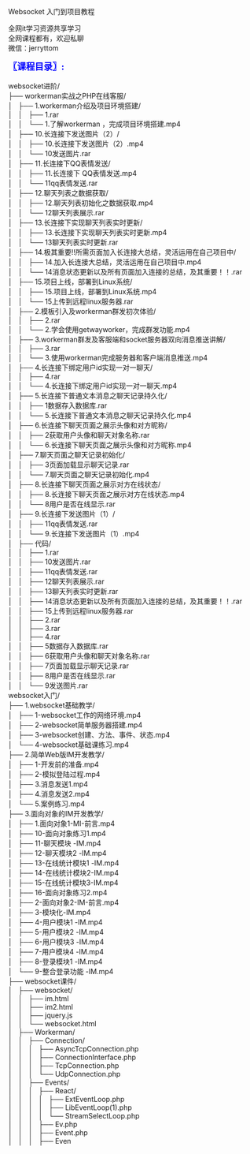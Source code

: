 Websocket 入门到项目教程

全网it学习资源共享学习<br>全网课程都有，欢迎私聊<br>微信：jerryttom<br>

<span style="font-size: large;"><span style="font-family: Tahoma;"><span style="color: #0000ff;"><strong>〖课程目录〗:</strong></span></span></span><br> <span style="font-family: &amp;quot;">&nbsp;&nbsp;</span><br> websocket进阶/<br> ├── workerman实战之PHP在线客服/<br> │&nbsp; &nbsp;├── 1.workerman介绍及项目环境搭建/<br> │&nbsp; &nbsp;│&nbsp; &nbsp;├── 1.rar<br> │&nbsp; &nbsp;│&nbsp; &nbsp;└── 1.了解workerman ，完成项目环境搭建.mp4<br> │&nbsp; &nbsp;├── 10.长连接下发送图片（2）/<br> │&nbsp; &nbsp;│&nbsp; &nbsp;├── 10.长连接下发送图片（2）.mp4<br> │&nbsp; &nbsp;│&nbsp; &nbsp;└── 10发送图片.rar<br> │&nbsp; &nbsp;├── 11.长连接下QQ表情发送/<br> │&nbsp; &nbsp;│&nbsp; &nbsp;├── 11.长连接下 QQ表情发送.mp4<br> │&nbsp; &nbsp;│&nbsp; &nbsp;└── 11qq表情发送.rar<br> │&nbsp; &nbsp;├── 12.聊天列表之数据获取/<br> │&nbsp; &nbsp;│&nbsp; &nbsp;├── 12.聊天列表初始化之数据获取.mp4<br> │&nbsp; &nbsp;│&nbsp; &nbsp;└── 12聊天列表展示.rar<br> │&nbsp; &nbsp;├── 13.长连接下实现聊天列表实时更新/<br> │&nbsp; &nbsp;│&nbsp; &nbsp;├── 13.长连接下实现聊天列表实时更新.mp4<br> │&nbsp; &nbsp;│&nbsp; &nbsp;└── 13聊天列表实时更新.rar<br> │&nbsp; &nbsp;├── 14.极其重要!!所需页面加入长连接大总结，灵活运用在自己项目中/<br> │&nbsp; &nbsp;│&nbsp; &nbsp;├── 14.加入长连接大总结，灵活运用在自己项目中.mp4<br> │&nbsp; &nbsp;│&nbsp; &nbsp;└── 14消息状态更新以及所有页面加入连接的总结，及其重要！！.rar<br> │&nbsp; &nbsp;├── 15.项目上线，部署到Linux系统/<br> │&nbsp; &nbsp;│&nbsp; &nbsp;├── 15.项目上线，部署到Linux系统.mp4<br> │&nbsp; &nbsp;│&nbsp; &nbsp;└── 15上传到远程linux服务器.rar<br> │&nbsp; &nbsp;├── 2.模板引入及workerman群发初次体验/<br> │&nbsp; &nbsp;│&nbsp; &nbsp;├── 2.rar<br> │&nbsp; &nbsp;│&nbsp; &nbsp;└── 2.学会使用getwayworker，完成群发功能.mp4<br> │&nbsp; &nbsp;├── 3.workerman群发及客服端和socket服务器双向消息推送讲解/<br> │&nbsp; &nbsp;│&nbsp; &nbsp;├── 3.rar<br> │&nbsp; &nbsp;│&nbsp; &nbsp;└── 3.使用workerman完成服务器和客户端消息推送.mp4<br> │&nbsp; &nbsp;├── 4.长连接下绑定用户id实现一对一聊天/<br> │&nbsp; &nbsp;│&nbsp; &nbsp;├── 4.rar<br> │&nbsp; &nbsp;│&nbsp; &nbsp;└── 4.长连接下绑定用户id实现一对一聊天.mp4<br> │&nbsp; &nbsp;├── 5.长连接下普通文本消息之聊天记录持久化/<br> │&nbsp; &nbsp;│&nbsp; &nbsp;├── 1数据存入数据库.rar<br> │&nbsp; &nbsp;│&nbsp; &nbsp;└── 5.长连接下普通文本消息之聊天记录持久化.mp4<br> │&nbsp; &nbsp;├── 6.长连接下聊天页面之展示头像和对方昵称/<br> │&nbsp; &nbsp;│&nbsp; &nbsp;├── 2获取用户头像和聊天对象名称.rar<br> │&nbsp; &nbsp;│&nbsp; &nbsp;└── 6.长连接下聊天页面之展示头像和对方昵称.mp4<br> │&nbsp; &nbsp;├── 7.聊天页面之聊天记录初始化/<br> │&nbsp; &nbsp;│&nbsp; &nbsp;├── 3页面加载显示聊天记录.rar<br> │&nbsp; &nbsp;│&nbsp; &nbsp;└── 7.聊天页面之聊天记录初始化.mp4<br> │&nbsp; &nbsp;├── 8.长连接下聊天页面之展示对方在线状态/<br> │&nbsp; &nbsp;│&nbsp; &nbsp;├── 8.长连接下聊天页面之展示对方在线状态.mp4<br> │&nbsp; &nbsp;│&nbsp; &nbsp;└── 8用户是否在线显示.rar<br> │&nbsp; &nbsp;├── 9.长连接下发送图片（1）/<br> │&nbsp; &nbsp;│&nbsp; &nbsp;├── 11qq表情发送.rar<br> │&nbsp; &nbsp;│&nbsp; &nbsp;└── 9.长连接下发送图片（1）.mp4<br> │&nbsp; &nbsp;├── 代码/<br> │&nbsp; &nbsp;│&nbsp; &nbsp;├── 1.rar<br> │&nbsp; &nbsp;│&nbsp; &nbsp;├── 10发送图片.rar<br> │&nbsp; &nbsp;│&nbsp; &nbsp;├── 11qq表情发送.rar<br> │&nbsp; &nbsp;│&nbsp; &nbsp;├── 12聊天列表展示.rar<br> │&nbsp; &nbsp;│&nbsp; &nbsp;├── 13聊天列表实时更新.rar<br> │&nbsp; &nbsp;│&nbsp; &nbsp;├── 14消息状态更新以及所有页面加入连接的总结，及其重要！！.rar<br> │&nbsp; &nbsp;│&nbsp; &nbsp;├── 15上传到远程linux服务器.rar<br> │&nbsp; &nbsp;│&nbsp; &nbsp;├── 2.rar<br> │&nbsp; &nbsp;│&nbsp; &nbsp;├── 3.rar<br> │&nbsp; &nbsp;│&nbsp; &nbsp;├── 4.rar<br> │&nbsp; &nbsp;│&nbsp; &nbsp;├── 5数据存入数据库.rar<br> │&nbsp; &nbsp;│&nbsp; &nbsp;├── 6获取用户头像和聊天对象名称.rar<br> │&nbsp; &nbsp;│&nbsp; &nbsp;├── 7页面加载显示聊天记录.rar<br> │&nbsp; &nbsp;│&nbsp; &nbsp;├── 8用户是否在线显示.rar<br> │&nbsp; &nbsp;│&nbsp; &nbsp;└── 9发送图片.rar<br> websocket入门/<br> ├── 1.websocket基础教学/<br> │&nbsp; &nbsp;├── 1-websocket工作的网络环境.mp4<br> │&nbsp; &nbsp;├── 2-websocket简单服务器搭建.mp4<br> │&nbsp; &nbsp;├── 3-websocket创建、方法、事件、状态.mp4<br> │&nbsp; &nbsp;└── 4-websocket基础课练习.mp4<br> ├── 2.简单Web版IM开发教学/<br> │&nbsp; &nbsp;├── 1-开发前的准备.mp4<br> │&nbsp; &nbsp;├── 2-模拟登陆过程.mp4<br> │&nbsp; &nbsp;├── 3.消息发送1.mp4<br> │&nbsp; &nbsp;├── 4.消息发送2.mp4<br> │&nbsp; &nbsp;└── 5.案例练习.mp4<br> ├── 3.面向对象的IM开发教学/<br> │&nbsp; &nbsp;├── 1.面向对象1-MI-前言.mp4<br> │&nbsp; &nbsp;├── 10-面向对象练习1.mp4<br> │&nbsp; &nbsp;├── 11-聊天模块 -IM.mp4<br> │&nbsp; &nbsp;├── 12-聊天模块2 -IM.mp4<br> │&nbsp; &nbsp;├── 13-在线统计模块1 -IM.mp4<br> │&nbsp; &nbsp;├── 14-在线统计模块2-IM.mp4<br> │&nbsp; &nbsp;├── 15-在线统计模块3-IM.mp4<br> │&nbsp; &nbsp;├── 16-面向对象练习2.mp4<br> │&nbsp; &nbsp;├── 2-面向对象2-IM-前言.mp4<br> │&nbsp; &nbsp;├── 3-模块化-IM.mp4<br> │&nbsp; &nbsp;├── 4-用户模块1 -IM.mp4<br> │&nbsp; &nbsp;├── 5-用户模块2 -IM.mp4<br> │&nbsp; &nbsp;├── 6-用户模块3 -IM.mp4<br> │&nbsp; &nbsp;├── 7-用户模块4 -IM.mp4<br> │&nbsp; &nbsp;├── 8-登录模块1 -IM.mp4<br> │&nbsp; &nbsp;└── 9-整合登录功能 -IM.mp4<br> ├── websocket课件/<br> │&nbsp; &nbsp;├── websocket/<br> │&nbsp; &nbsp;│&nbsp; &nbsp;├── im.html<br> │&nbsp; &nbsp;│&nbsp; &nbsp;├── im2.html<br> │&nbsp; &nbsp;│&nbsp; &nbsp;├── jquery.js<br> │&nbsp; &nbsp;│&nbsp; &nbsp;└── websocket.html<br> │&nbsp; &nbsp;├── Workerman/<br> │&nbsp; &nbsp;│&nbsp; &nbsp;├── Connection/<br> │&nbsp; &nbsp;│&nbsp; &nbsp;│&nbsp; &nbsp;├── AsyncTcpConnection.php<br> │&nbsp; &nbsp;│&nbsp; &nbsp;│&nbsp; &nbsp;├── ConnectionInterface.php<br> │&nbsp; &nbsp;│&nbsp; &nbsp;│&nbsp; &nbsp;├── TcpConnection.php<br> │&nbsp; &nbsp;│&nbsp; &nbsp;│&nbsp; &nbsp;└── UdpConnection.php<br> │&nbsp; &nbsp;│&nbsp; &nbsp;├── Events/<br> │&nbsp; &nbsp;│&nbsp; &nbsp;│&nbsp; &nbsp;├── React/<br> │&nbsp; &nbsp;│&nbsp; &nbsp;│&nbsp; &nbsp;│&nbsp; &nbsp;├── ExtEventLoop.php<br> │&nbsp; &nbsp;│&nbsp; &nbsp;│&nbsp; &nbsp;│&nbsp; &nbsp;├── LibEventLoop(1).php<br> │&nbsp; &nbsp;│&nbsp; &nbsp;│&nbsp; &nbsp;│&nbsp; &nbsp;└── StreamSelectLoop.php<br> │&nbsp; &nbsp;│&nbsp; &nbsp;│&nbsp; &nbsp;├── Ev.php<br> │&nbsp; &nbsp;│&nbsp; &nbsp;│&nbsp; &nbsp;├── Event.php<br> │&nbsp; &nbsp;│&nbsp; &nbsp;│&nbsp; &nbsp;├── Even